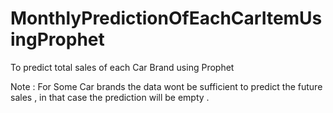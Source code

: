 # MonthlyPredictionOfEachCarItemUsingProphet
To predict total sales of each Car Brand  using Prophet

Note : For Some Car brands the data wont be sufficient to predict the future sales , in that case the prediction will be empty .

